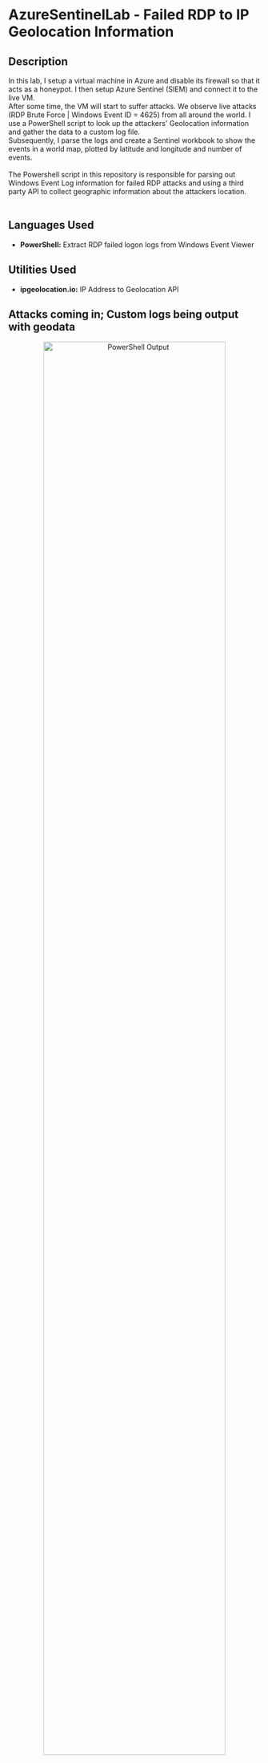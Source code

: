 # AzureSentinelLab - Failed RDP to IP Geolocation Information

<h2>Description</h2>
In this lab, I setup a virtual machine in Azure and disable its firewall so that it acts as a honeypot. I then setup Azure Sentinel (SIEM) and connect it to the live VM.
<br />
After some time, the VM will start to suffer attacks. We observe live attacks (RDP Brute Force | Windows Event ID = 4625) from all around the world. I use a PowerShell script to look up the attackers' Geolocation information and gather the data to a custom log file. 
<br />
Subsequently, I parse the logs and create a Sentinel workbook to show the events in a world map, plotted by latitude and longitude and number of events.
<br />
<br />
The Powershell script in this repository is responsible for parsing out Windows Event Log information for failed RDP attacks and using a third party API to collect geographic information about the attackers location.
<br />
<br />


<h2>Languages Used</h2>

- <b>PowerShell:</b> Extract RDP failed logon logs from Windows Event Viewer 

<h2>Utilities Used</h2>

- <b>ipgeolocation.io:</b> IP Address to Geolocation API

<h2>Attacks coming in; Custom logs being output with geodata</h2>

<p align="center">
<img src="https://imgur.com/PDoonjk.png" height="85%" width="85%" alt="PowerShell Output"/>
</p>

<h2>Parsing the logs at Azure</h2>

<p align="center">
<img src="https://imgur.com/M1Ryqi3.png" height="85%" width="85%" alt="PowerShell Output"/>
</p>

<h2>World map of incoming attacks after 24 hours</h2>

<p align="center">
<img src="https://imgur.com/UBNM2K7.png" height="85%" width="85%" alt="Geolocation Map"/>
</p>


<!--
 ```diff
- text in red
+ text in green
! text in orange
# text in gray
@@ text in purple (and bold)@@
```
--!>
